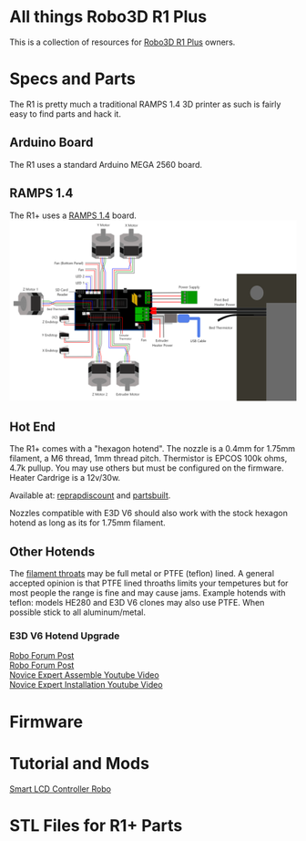 # All things Robo3D R1 Plus #

This is a collection of resources for [Robo3D R1 Plus]() owners.


# Specs and Parts #
The R1 is pretty much a traditional RAMPS 1.4 3D printer as such is fairly easy to find parts and hack it.

## Arduino Board ##

The R1 uses a standard Arduino MEGA 2560 board.

## RAMPS 1.4 ##

The R1+ uses a [RAMPS 1.4](https://reprap.org/wiki/RAMPS_1.4) board.
![RAMPS WIRING](R1WIRINGDIAG.png)

## Hot End ##

The R1+ comes with a "hexagon hotend".
The nozzle is a 0.4mm for 1.75mm filament, a M6 thread, 1mm thread pitch.
Thermistor is EPCOS 100k ohms, 4.7k pullup. You may use others but must be configured on the firmware.
Heater Cardrige is a 12v/30w. 

Available at: [reprapdiscount](http://www.reprapdiscount.com/hotends/67-hexagon-hotend-set.html) and [partsbuilt](https://www.partsbuilt.com/r1-hotend-assembly-robo).

Nozzles compatible with E3D V6 should also work with the stock hexagon hotend as long as its for 1.75mm filament.

## Other Hotends ##

The [filament throats](https://reprap.org/forum/read.php?14,846189,846189) may be full metal or PTFE (teflon) lined.
A general accepted opinion is that PTFE lined throaths limits your tempetures but for most people the range is fine and may cause jams. Example hotends with teflon: models HE280 and E3D V6 clones may also use PTFE. When possible stick to all aluminum/metal.

### E3D V6 Hotend Upgrade ###

[Robo Forum Post](http://community.robo3d.com/index.php?threads/e3d-v6-information-installation-guides-and-review.3407/)<br>
[Robo Forum Post](http://community.robo3d.com/index.php?threads/e3d-v6-information-and-installation-guide.17598/)<br>
[Novice Expert Assemble Youtube Video](https://www.youtube.com/watch?v=0FB3MmgvWrw)<br>
[Novice Expert Installation Youtube Video](https://www.youtube.com/watch?v=sZM6MIuPorQ)<br>

# Firmware #



# Tutorial and Mods #

[Smart LCD Controller Robo](https://www.youtube.com/watch?v=8yWX7Pn-Sg0)

# STL Files for R1+ Parts #

